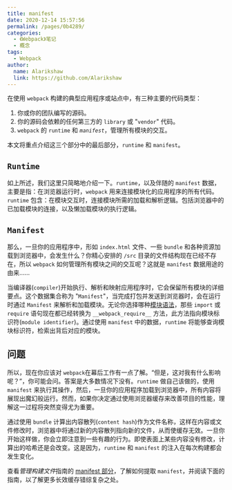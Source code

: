 ```yaml
---
title: manifest
date: 2020-12-14 15:57:56
permalink: /pages/0b4289/
categories:
  - 《Webpack》笔记
  - 概念
tags: 
  - Webpack 
author: 
  name: Alarikshaw
  link: https://github.com/Alarikshaw
---
```


在使用 `webpack` 构建的典型应用程序或站点中，有三种主要的代码类型：

1. 你或你的团队编写的源码。
2. 你的源码会依赖的任何第三方的 `library` 或 "`vendor`" 代码。
3. `webpack` 的 `runtime` 和 *`manifest`*，管理所有模块的交互。

本文将重点介绍这三个部分中的最后部分，`runtime` 和 `manifest`。

## `Runtime`

如上所述，我们这里只简略地介绍一下。`runtime`，以及伴随的 `manifest` 数据，主要是指：在浏览器运行时，`webpack` 用来连接模块化的应用程序的所有代码。`runtime` 包含：在模块交互时，连接模块所需的加载和解析逻辑。包括浏览器中的已加载模块的连接，以及懒加载模块的执行逻辑。

## `Manifest`

那么，一旦你的应用程序中，形如 `index.html` 文件、一些 `bundle` 和各种资源加载到浏览器中，会发生什么？你精心安排的 `/src` 目录的文件结构现在已经不存在，所以 `webpack` 如何管理所有模块之间的交互呢？这就是 `manifest` 数据用途的由来……

当编译器(`compiler`)开始执行、解析和映射应用程序时，它会保留所有模块的详细要点。这个数据集合称为 "`Manifest`"，当完成打包并发送到浏览器时，会在运行时通过 `Manifest` 来解析和加载模块。无论你选择哪种[模块语法](https://www.webpackjs.com/api/module-methods)，那些 `import` 或 `require` 语句现在都已经转换为 `__webpack_require__` 方法，此方法指向模块标识符(`module identifier`)。通过使用 `manifest` 中的数据，`runtime` 将能够查询模块标识符，检索出背后对应的模块。

## 问题

所以，现在你应该对 `webpack`在幕后工作有一点了解。“但是，这对我有什么影响呢？”，你可能会问。答案是大多数情况下没有。`runtime` 做自己该做的，使用 `manifest` 来执行其操作，然后，一旦你的应用程序加载到浏览器中，所有内容将展现出魔幻般运行。然而，如果你决定通过使用浏览器缓存来改善项目的性能，理解这一过程将突然变得尤为重要。

通过使用 `bundle` 计算出内容散列(`content hash`)作为文件名称，这样在内容或文件修改时，浏览器中将通过新的内容散列指向新的文件，从而使缓存无效。一旦你开始这样做，你会立即注意到一些有趣的行为。即使表面上某些内容没有修改，计算出的哈希还是会改变。这是因为，`runtime` 和 `manifest` 的注入在每次构建都会发生变化。

查看*管理构建文件*指南的 [manifest 部分](https://www.webpackjs.com/guides/output-management#the-manifest)，了解如何提取 `manifest`，并阅读下面的指南，以了解更多长效缓存错综复杂之处。